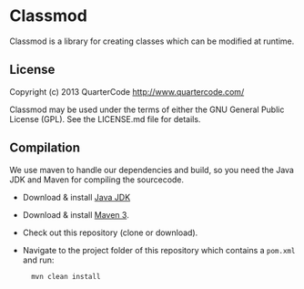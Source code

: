 Classmod
========

Classmod is a library for creating classes which can be modified at runtime.

License
-------

Copyright (c) 2013 QuarterCode <http://www.quartercode.com/>

Classmod may be used under the terms of either the GNU General Public License (GPL). See the LICENSE.md file for details.

Compilation
-----------

We use maven to handle our dependencies and build, so you need the Java JDK and Maven for compiling the sourcecode.

* Download & install [Java JDK](http://www.oracle.com/technetwork/java/javase/downloads/jdk7-downloads-1880260.html)
* Download & install [Maven 3](http://maven.apache.org/download.cgi).
* Check out this repository (clone or download).
* Navigate to the project folder of this repository which contains a `pom.xml` and run:

        mvn clean install
